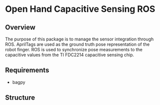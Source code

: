 # Open Hand Capacitive Sensing ROS

## Overview
The purpose of this package is to manage the sensor integration through ROS. AprilTags are used as the ground truth pose representation of the robot finger. ROS is used to synchronize pose measurements to the capacitive values from the TI FDC2214 capacitive sensing chip. 

## Requirements
- bagpy


## Structure




